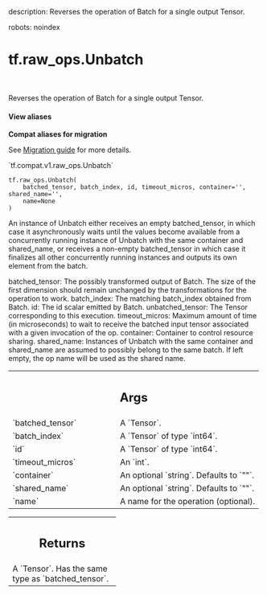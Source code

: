 description: Reverses the operation of Batch for a single output Tensor.

robots: noindex

# tf.raw_ops.Unbatch

<!-- Insert buttons and diff -->

<table class="tfo-notebook-buttons tfo-api nocontent" align="left">

</table>



Reverses the operation of Batch for a single output Tensor.

<section class="expandable">
  <h4 class="showalways">View aliases</h4>
  <p>
<b>Compat aliases for migration</b>
<p>See
<a href="https://www.tensorflow.org/guide/migrate">Migration guide</a> for
more details.</p>
<p>`tf.compat.v1.raw_ops.Unbatch`</p>
</p>
</section>

<pre class="devsite-click-to-copy prettyprint lang-py tfo-signature-link">
<code>tf.raw_ops.Unbatch(
    batched_tensor, batch_index, id, timeout_micros, container='', shared_name='',
    name=None
)
</code></pre>



<!-- Placeholder for "Used in" -->

An instance of Unbatch either receives an empty batched_tensor, in which case it
asynchronously waits until the values become available from a concurrently
running instance of Unbatch with the same container and shared_name, or receives
a non-empty batched_tensor in which case it finalizes all other concurrently
running instances and outputs its own element from the batch.

batched_tensor: The possibly transformed output of Batch. The size of the first
 dimension should remain unchanged by the transformations for the operation to
 work.
batch_index: The matching batch_index obtained from Batch.
id: The id scalar emitted by Batch.
unbatched_tensor: The Tensor corresponding to this execution.
timeout_micros: Maximum amount of time (in microseconds) to wait to receive the
 batched input tensor associated with a given invocation of the op.
container: Container to control resource sharing.
shared_name: Instances of Unbatch with the same container and shared_name are
 assumed to possibly belong to the same batch. If left empty, the op name will
 be used as the shared name.

<!-- Tabular view -->
 <table class="responsive fixed orange">
<colgroup><col width="214px"><col></colgroup>
<tr><th colspan="2"><h2 class="add-link">Args</h2></th></tr>

<tr>
<td>
`batched_tensor`
</td>
<td>
A `Tensor`.
</td>
</tr><tr>
<td>
`batch_index`
</td>
<td>
A `Tensor` of type `int64`.
</td>
</tr><tr>
<td>
`id`
</td>
<td>
A `Tensor` of type `int64`.
</td>
</tr><tr>
<td>
`timeout_micros`
</td>
<td>
An `int`.
</td>
</tr><tr>
<td>
`container`
</td>
<td>
An optional `string`. Defaults to `""`.
</td>
</tr><tr>
<td>
`shared_name`
</td>
<td>
An optional `string`. Defaults to `""`.
</td>
</tr><tr>
<td>
`name`
</td>
<td>
A name for the operation (optional).
</td>
</tr>
</table>



<!-- Tabular view -->
 <table class="responsive fixed orange">
<colgroup><col width="214px"><col></colgroup>
<tr><th colspan="2"><h2 class="add-link">Returns</h2></th></tr>
<tr class="alt">
<td colspan="2">
A `Tensor`. Has the same type as `batched_tensor`.
</td>
</tr>

</table>

